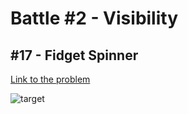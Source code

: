 # Battle #2 - Visibility

## #17 - Fidget Spinner

[Link to the problem](https://cssbattle.dev/play/17)

![target](https://cssbattle.dev/targets/17.png)

```html

```
